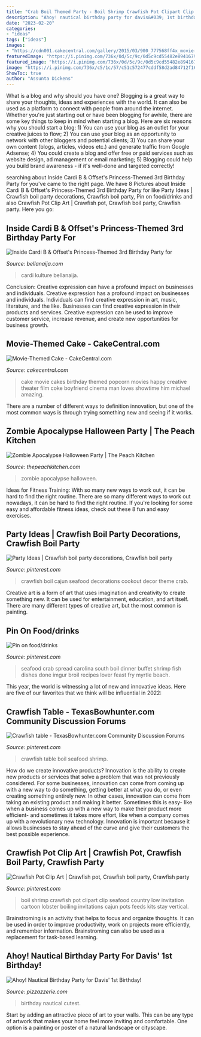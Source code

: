 ```yaml
---
title: "Crab Boil Themed Party - Boil Shrimp Crawfish Pot Clipart Clip Seafood Country Low Invitation Cartoon Lobster Boiling Invitations Cajun Pots Feeds Kits Stay Vertical"
description: "Ahoy! nautical birthday party for davis&#039; 1st birthday!"
date: "2023-02-20"
categories:
- "ideas"
tags: ["ideas"]
images:
- "https://cdn001.cakecentral.com/gallery/2015/03/900_777568ff4x_movie-themed-cake.jpg"
featuredImage: "https://i.pinimg.com/736x/0d/5c/9c/0d5c9cd55482e8941679e5018de70d5b.jpg"
featured_image: "https://i.pinimg.com/736x/0d/5c/9c/0d5c9cd55482e8941679e5018de70d5b.jpg"
image: "https://i.pinimg.com/736x/c5/1c/57/c51c572477cddf58d2ad84712f1691c5--crawfish-boil-party-decorations-crawfish-party.jpg"
ShowToc: true
author: "Assunta Dickens"
---
```



What is a blog and why should you have one?
Blogging is a great way to share your thoughts, ideas and experiences with the world. It can also be used as a platform to connect with people from around the internet. Whether you're just starting out or have been blogging for awhile, there are some key things to keep in mind when starting a blog. Here are six reasons why you should start a blog: 1) You can use your blog as an outlet for your creative juices to flow; 2) You can use your blog as an opportunity to network with other bloggers and potential clients; 3) You can share your own content (blogs, articles, videos etc.) and generate traffic from Google Adsense; 4) You could create a blog and offer free or paid services such as website design, ad management or email marketing; 5) Blogging could help you build brand awareness - if it's well-done and targeted correctly!

	

		
searching about Inside Cardi B &amp; Offset&#039;s Princess-Themed 3rd Birthday Party for you've came to the right page. We have 8 Pictures about Inside Cardi B &amp; Offset&#039;s Princess-Themed 3rd Birthday Party for like Party Ideas | Crawfish boil party decorations, Crawfish boil party, Pin on food/drinks and also Crawfish Pot Clip Art | Crawfish pot, Crawfish boil party, Crawfish party. Here you go:
		
    
## Inside Cardi B &amp; Offset&#039;s Princess-Themed 3rd Birthday Party For

<img loading=lazy src="https://www.bellanaija.com/wp-content/uploads/2021/07/217409112_551984789496731_3116990995553582096_n-768x768.jpg" onerror="this.onerror=null;this.src='https://tse2.mm.bing.net/th?id=OIP.sBPlRHbHh6uIzP2Q-crgdQHaHa&amp;pid=15.1';" alt="Inside Cardi B &amp; Offset&#039;s Princess-Themed 3rd Birthday Party for">

_Source: bellanaija.com_

>cardi kulture bellanaija. 

	

Conclusion: Creative expression can have a profound impact on businesses and individuals.
Creative expression has a profound impact on businesses and individuals. Individuals can find creative expression in art, music, literature, and the like. Businesses can find creative expression in their products and services. Creative expression can be used to improve customer service, increase revenue, and create new opportunities for business growth.

    
## Movie-Themed Cake - CakeCentral.com

<img loading=lazy src="https://cdn001.cakecentral.com/gallery/2015/03/900_777568ff4x_movie-themed-cake.jpg" onerror="this.onerror=null;this.src='https://tse2.mm.bing.net/th?id=OIP.ipeNfzPnyfKqyHGa2zJczgHaJ4&amp;pid=15.1';" alt="Movie-Themed Cake - CakeCentral.com">

_Source: cakecentral.com_

>cake movie cakes birthday themed popcorn movies happy creative theater film coke boyfriend cinema man loves showtime him michael amazing. 

	

There are a number of different ways to definition innovation, but one of the most common ways is through trying something new and seeing if it works.

    
## Zombie Apocalypse Halloween Party | The Peach Kitchen

<img loading=lazy src="https://www.thepeachkitchen.com/wp-content/uploads/2014/10/Zombie-Apocalypse-Halloween-Party.png" onerror="this.onerror=null;this.src='https://tse4.mm.bing.net/th?id=OIP.5irU-W6pZy3AdFWDWVWawQHaE8&amp;pid=15.1';" alt="Zombie Apocalypse Halloween Party | The Peach Kitchen">

_Source: thepeachkitchen.com_

>zombie apocalypse halloween. 

	

Ideas for Fitness Training: With so many new ways to work out, it can be hard to find the right routine.
There are so many different ways to work out nowadays, it can be hard to find the right routine. If you're looking for some easy and affordable fitness ideas, check out these 8 fun and easy exercises.

    
## Party Ideas | Crawfish Boil Party Decorations, Crawfish Boil Party

<img loading=lazy src="https://i.pinimg.com/736x/c5/1c/57/c51c572477cddf58d2ad84712f1691c5--crawfish-boil-party-decorations-crawfish-party.jpg" onerror="this.onerror=null;this.src='https://tse2.mm.bing.net/th?id=OIP.MPQ5W3nCgZ4uaYo1wrGpTAHaN3&amp;pid=15.1';" alt="Party Ideas | Crawfish boil party decorations, Crawfish boil party">

_Source: pinterest.com_

>crawfish boil cajun seafood decorations cookout decor theme crab. 

	

Creative art is a form of art that uses imagination and creativity to create something new. It can be used for entertainment, education, and art itself. There are many different types of creative art, but the most common is painting.

    
## Pin On Food/drinks

<img loading=lazy src="https://i.pinimg.com/736x/4d/84/18/4d8418516287f3e312c8c6809ecb3ff2--crab-legs-seafood-dinner.jpg" onerror="this.onerror=null;this.src='https://tse1.mm.bing.net/th?id=OIP.vhqbfHu8SwBcKXc8hLKbQgHaJ3&amp;pid=15.1';" alt="Pin on food/drinks">

_Source: pinterest.com_

>seafood crab spread carolina south boil dinner buffet shrimp fish dishes done imgur broil recipes lover feast fry myrtle beach. 

	

This year, the world is witnessing a lot of new and innovative ideas. Here are five of our favorites that we think will be influential in 2022: 

    
## Crawfish Table - TexasBowhunter.com Community Discussion Forums

<img loading=lazy src="https://i.pinimg.com/736x/0d/5c/9c/0d5c9cd55482e8941679e5018de70d5b.jpg" onerror="this.onerror=null;this.src='https://tse4.mm.bing.net/th?id=OIP.CqRzOs0BS1kRg3o1Hw6OcgAAAA&amp;pid=15.1';" alt="Crawfish table - TexasBowhunter.com Community Discussion Forums">

_Source: pinterest.com_

>crawfish table boil seafood shrimp. 

	

How do we create innovative products?
Innovation is the ability to create new products or services that solve a problem that was not previously considered. For some businesses, innovation can come from coming up with a new way to do something, getting better at what you do, or even creating something entirely new. In other cases, innovation can come from taking an existing product and making it better. Sometimes this is easy- like when a business comes up with a new way to make their product more efficient- and sometimes it takes more effort, like when a company comes up with a revolutionary new technology. Innovation is important because it allows businesses to stay ahead of the curve and give their customers the best possible experience.

    
## Crawfish Pot Clip Art | Crawfish Pot, Crawfish Boil Party, Crawfish Party

<img loading=lazy src="https://i.pinimg.com/736x/3a/37/51/3a3751ec0f959d10e63537b663beac79--crawfish-pot-clipart.jpg" onerror="this.onerror=null;this.src='https://tse4.mm.bing.net/th?id=OIP.xKEbnagMDmoiBbhCyegvswHaKk&amp;pid=15.1';" alt="Crawfish Pot Clip Art | Crawfish pot, Crawfish boil party, Crawfish party">

_Source: pinterest.com_

>boil shrimp crawfish pot clipart clip seafood country low invitation cartoon lobster boiling invitations cajun pots feeds kits stay vertical. 

	

Brainstroming is an activity that helps to focus and organize thoughts. It can be used in order to improve productivity, work on projects more efficiently, and remember information. Brainstroming can also be used as a replacement for task-based learning.

    
## Ahoy! Nautical Birthday Party For Davis&#039; 1st Birthday!

<img loading=lazy src="https://pizzazzerie.com/wp-content/uploads/2017/02/nautical-birthday-party-details-2.png" onerror="this.onerror=null;this.src='https://tse4.mm.bing.net/th?id=OIP.PpC1Va0YtqCVjo99rXkrEQHaNX&amp;pid=15.1';" alt="Ahoy! Nautical Birthday Party for Davis&#039; 1st Birthday!">

_Source: pizzazzerie.com_

>birthday nautical cutest. 

	

Start by adding an attractive piece of art to your walls. This can be any type of artwork that makes your home feel more inviting and comfortable. One option is a painting or poster of a natural landscape or cityscape.

